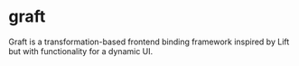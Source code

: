 graft
=====

Graft is a transformation-based frontend binding framework inspired by Lift but with functionality for a dynamic UI.
